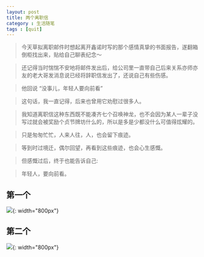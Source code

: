 ```yaml
---
layout: post
title: 两个离职信
category : 生活随笔
tags : [quit]
---
```


>今天草拟离职邮件时想起离开鑫诺时写的那个感情真挚的书面报告，遂翻箱倒柜找出来，贴给自己聊表纪念～

>还记得当时惴惴不安地将邮件发出后，给公司里一直带自己后来关系亦师亦友的老大哥发消息说已经将辞职信发出了，还说自己有些伤感。

>他回说 “没事儿，年轻人要向前看”

>这句话，我一直记得，后来也曾用它劝慰过很多人。

>我知道离职信这种东西既不能凑齐七个召唤神龙，也不会因为某人一辈子没写过就会被奖励个贞节牌坊什么的，所以是多是少都没什么可值得炫耀的。

>只是匆匆忙忙，人来人往，人，也会留下痕迹。

>等到时过境迁，偶尔回望，再看到这些痕迹，也会心生感慨。

>但感慨过后，终于也能告诉自己:

>年轻人，要向前看。


## 第一个


![](   https://themeiwu.com/img/life/life20190305.PNG){: width="800px"}

## 第二个


![](   https://themeiwu.com/img/life/life2019030501.PNG){: width="800px"}
